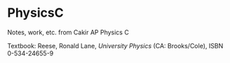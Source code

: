 # PhysicsC
Notes, work, etc. from Cakir AP Physics C

Textbook: Reese, Ronald Lane, *University Physics* (CA: Brooks/Cole), ISBN 0-534-24655-9
